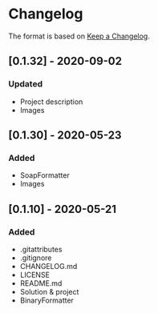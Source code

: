 # Changelog

The format is based on [Keep a Changelog](https://keepachangelog.com/en/1.0.0/).

## [0.1.32] - 2020-09-02
### Updated
- Project description
- Images

## [0.1.30] - 2020-05-23
### Added
- SoapFormatter
- Images

## [0.1.10] - 2020-05-21
### Added
- .gitattributes
- .gitignore
- CHANGELOG.md
- LICENSE
- README.md
- Solution & project
- BinaryFormatter